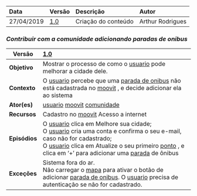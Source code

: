 |Data|Versão|Descrição|Autor|
|:---|:---|:---|:----|
|27/04/2019|[1.0](https://github.com/Andre-Eduardo/2019.1-Requisitos-Moovit/tree/master/cenarios/versao%20cenarios%201.0)|Criação do conteúdo |Arthur Rodrigues|



### ***<a name="Contribuir Com A Comunidade Adicionando Paradas De Onibus">Contribuir com a comunidade adicionando paradas de onibus</a>***
|**Versão**|[1.0](https://github.com/Andre-Eduardo/2019.1-Requisitos-Moovit/tree/master/cenarios/versao%20cenarios%201.0)|
|--|:--|
|**Objetivo**|Mostrar o processo de como o [usuario](https://github.com/Andre-Eduardo/2019.1-Requisitos-Moovit/wiki/L65-Usu%C3%A1rio) pode melhorar a cidade dele. |
|**Contexto**|O [usuario](https://github.com/Andre-Eduardo/2019.1-Requisitos-Moovit/wiki/L65-Usu%C3%A1rio) percebe que uma [parada de onibus](https://github.com/Andre-Eduardo/2019.1-Requisitos-Moovit/wiki/L42---parada-de-onibus) não está cadastrada no [moovit](https://github.com/Andre-Eduardo/2019.1-Requisitos-Moovit/wiki/L38---moovit) , e decide adicionar ela ao sistema |
|**Ator(es)**|[usuario](https://github.com/Andre-Eduardo/2019.1-Requisitos-Moovit/wiki/L65-Usu%C3%A1rio) [moovit](https://github.com/Andre-Eduardo/2019.1-Requisitos-Moovit/wiki/L38---moovit) [comunidade](https://github.com/Andre-Eduardo/2019.1-Requisitos-Moovit/wiki/L12---comunidade) |
|**Recursos**|Cadastro no [moovit](https://github.com/Andre-Eduardo/2019.1-Requisitos-Moovit/wiki/L38---moovit) Acesso a internet |
|**Episódios**|O [usuario](https://github.com/Andre-Eduardo/2019.1-Requisitos-Moovit/wiki/L65-Usu%C3%A1rio) clica em Melhore sua cidade;<br>O [usuario](https://github.com/Andre-Eduardo/2019.1-Requisitos-Moovit/wiki/L65-Usu%C3%A1rio) cria uma conta e confirma o seu e-mail, caso não for cadastrado;<br>O [usuario](https://github.com/Andre-Eduardo/2019.1-Requisitos-Moovit/wiki/L65-Usu%C3%A1rio) clica em Atualize o seu primeiro [ponto](https://github.com/Andre-Eduardo/2019.1-Requisitos-Moovit/wiki/L41---parada) , e clica em ‘+’ para adicionar uma [parada](https://github.com/Andre-Eduardo/2019.1-Requisitos-Moovit/wiki/L41---parada) de ônibus |
|**Exceções**|Sistema fora do ar.<br>Não carregar o [mapa](https://github.com/Andre-Eduardo/2019.1-Requisitos-Moovit/wiki/L18---mapa) para ativar o botão de adicionar [parada de onibus](https://github.com/Andre-Eduardo/2019.1-Requisitos-Moovit/wiki/L42---parada-de-onibus). O [usuario](https://github.com/Andre-Eduardo/2019.1-Requisitos-Moovit/wiki/L65-Usu%C3%A1rio) precisa de autenticação se não for cadastrado. |